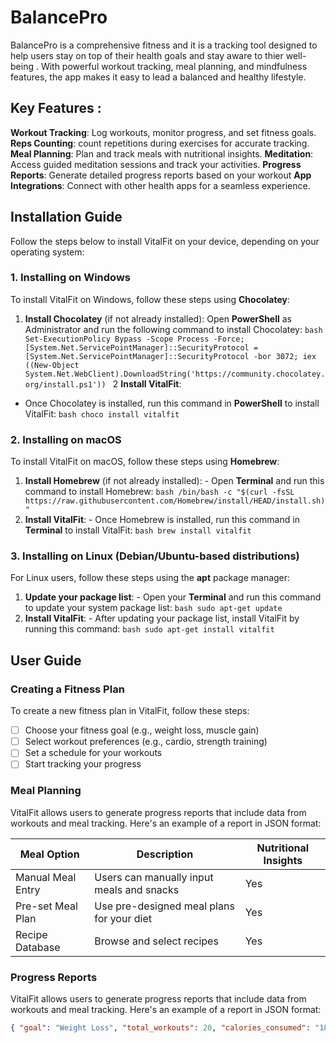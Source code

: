 # BalancePro

BalancePro  is a comprehensive fitness and  it is a tracking tool designed to help users stay on top of their health goals and stay aware to thier well-being . With powerful workout tracking, meal planning, and mindfulness features, the app makes it easy to lead a balanced and healthy lifestyle.


## Key Features : 
**Workout Tracking**: Log workouts, monitor progress, and set fitness goals. 
 **Reps Counting**: count repetitions during exercises for accurate tracking. 
**Meal Planning**: Plan and track meals with nutritional insights. 
**Meditation**:  Access guided meditation sessions and track your activities. 
 **Progress Reports**: Generate detailed progress reports based on your workout 
  **App Integrations**: Connect with other health apps for a seamless experience.
  
## Installation Guide
Follow the steps below to install VitalFit on your device, depending on your operating system:
 ### 1. Installing on **Windows**
To install VitalFit on Windows, follow these steps using **Chocolatey**:
1. **Install Chocolatey** (if not already installed):
 Open **PowerShell** as Administrator and run the following command to install Chocolatey: ```bash Set-ExecutionPolicy Bypass -Scope Process -Force; [System.Net.ServicePointManager]::SecurityProtocol = [System.Net.ServicePointManager]::SecurityProtocol -bor 3072; iex ((New-Object System.Net.WebClient).DownloadString('https://community.chocolatey.org/install.ps1')) ```
2 **Install VitalFit**: 
- Once Chocolatey is installed, run this command in **PowerShell** to install VitalFit: ```bash choco install vitalfit ```
### 2. Installing on **macOS**
To install VitalFit on macOS, follow these steps using **Homebrew**:
1. **Install Homebrew** (if not already installed): - Open **Terminal** and run this command to install Homebrew: ```bash /bin/bash -c "$(curl -fsSL https://raw.githubusercontent.com/Homebrew/install/HEAD/install.sh)" ```
2. **Install VitalFit**: - Once Homebrew is installed, run this command in **Terminal** to install VitalFit: ```bash brew install vitalfit ```

### 3. Installing on **Linux** (Debian/Ubuntu-based distributions)
For Linux users, follow these steps using the **apt** package manager:
1. **Update your package list**: - Open your **Terminal** and run this command to update your system package list: ```bash sudo apt-get update ```
2. **Install VitalFit**: - After updating your package list, install VitalFit by running this command: ```bash sudo apt-get install vitalfit ``` 

## User Guide

### Creating a Fitness Plan
To create a new fitness plan in VitalFit, follow these steps: 
- [ ] Choose your fitness goal (e.g., weight loss, muscle gain) 
- [ ] Select workout preferences (e.g., cardio, strength training) 
- [ ] Set a schedule for your workouts 
- [ ] Start tracking your progress

### Meal Planning
VitalFit allows users to generate progress reports that include data from workouts and meal tracking. Here's an example of a report in JSON format:

|         Meal Option       |Description                        |Nutritional Insights                         |
|----------------|-------------------------------|-----------------------------|
|Manual Meal Entry|Users can manually input meals and snacks        |Yes            |
|Pre-set Meal Plan          |Use pre-designed meal plans for your diet           |Yes           |
|Recipe Database          |Browse and select recipes|Yes|



### Progress Reports
VitalFit allows users to generate progress reports that include data from workouts and meal tracking. Here's an example of a report in JSON format:
```json
{ "goal": "Weight Loss", "total_workouts": 20, "calories_consumed": "1800 kcal/day", "total_weight_loss": "4 kg" }
